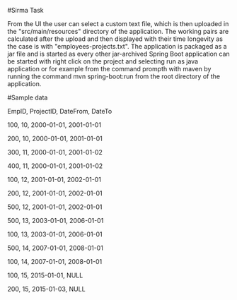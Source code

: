 #Sirma Task

From the UI the user can select a custom text file, which is then uploaded in the "src/main/resources" directory of the application. The working pairs are calculated after the upload and then displayed with their time longevity as the case is with "employees-projects.txt".
The application is packaged as a jar file and is started as every other jar-archived Spring Boot application can be started with right click on the project and selecting run as java application or for example from the command prompth with maven by running the command mvn spring-boot:run from the root directory of the application.

#Sample data

EmpID, ProjectID, DateFrom, DateTo

100, 10, 2000-01-01, 2001-01-01

200, 10, 2000-01-01, 2001-01-01

300, 11, 2000-01-01, 2001-01-02

400, 11, 2000-01-01, 2001-01-02

100, 12, 2001-01-01, 2002-01-01

200, 12, 2001-01-01, 2002-01-01

500, 12, 2001-01-01, 2002-01-01

500, 13, 2003-01-01, 2006-01-01

100, 13, 2003-01-01, 2006-01-01

500, 14, 2007-01-01, 2008-01-01

100, 14, 2007-01-01, 2008-01-01

100, 15, 2015-01-01, NULL

200, 15, 2015-01-03, NULL
